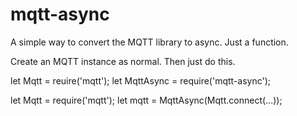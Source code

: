 # mqtt-async
A simple way to convert the MQTT library to async. Just a function.


Create an MQTT instance as normal. Then just do this.

let Mqtt = reuire('mqtt');
let MqttAsync = require('mqtt-async');

let Mqtt = require('mqtt');
let mqtt = MqttAsync(Mqtt.connect(...));

